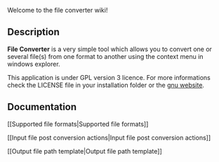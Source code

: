 Welcome to the file converter wiki!

## Description

**File Converter** is a very simple tool which allows you to convert one or several file(s) from one format to another using the context menu in windows explorer.

This application is under GPL version 3 licence. 
For more informations check the LICENSE file in your installation folder or the [gnu website](http://www.gnu.org/licenses/gpl.html).

## Documentation

[[Supported file formats|Supported file formats]]

[[Input file post conversion actions|Input file post conversion actions]]

[[Output file path template|Output file path template]]